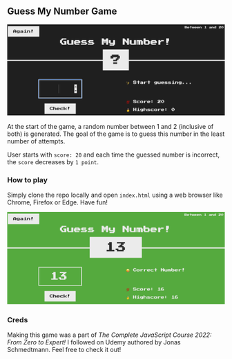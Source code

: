 
## Guess My Number Game

![image info](./assets/home_page.png)

At the start of the game, a random number between 1 and 2 (inclusive of both) is generated. The goal of the game is to guess this number in the least number of attempts. 

User starts with `score: 20` and each time the guessed number is incorrect, the `score` decreases by `1 point`.

### How to play
Simply clone the repo locally and open `index.html` using a web browser like Chrome, Firefox or Edge. Have fun!

![image info](./assets/home_page_win.png)

### Creds
Making this game was a part of *The Complete JavaScript Course 2022: From Zero to Expert!* I followed on Udemy authored by Jonas Schmedtmann. Feel free to check it out!
